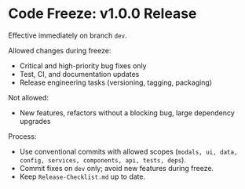 # Code Freeze: v1.0.0 Release

Effective immediately on branch `dev`.

Allowed changes during freeze:

- Critical and high-priority bug fixes only
- Test, CI, and documentation updates
- Release engineering tasks (versioning, tagging, packaging)

Not allowed:

- New features, refactors without a blocking bug, large dependency upgrades

Process:

- Use conventional commits with allowed scopes
  (`modals, ui, data, config, services, components, api, tests, deps`).
- Commit fixes on `dev` only; avoid new features during freeze.
- Keep `Release-Checklist.md` up to date.
